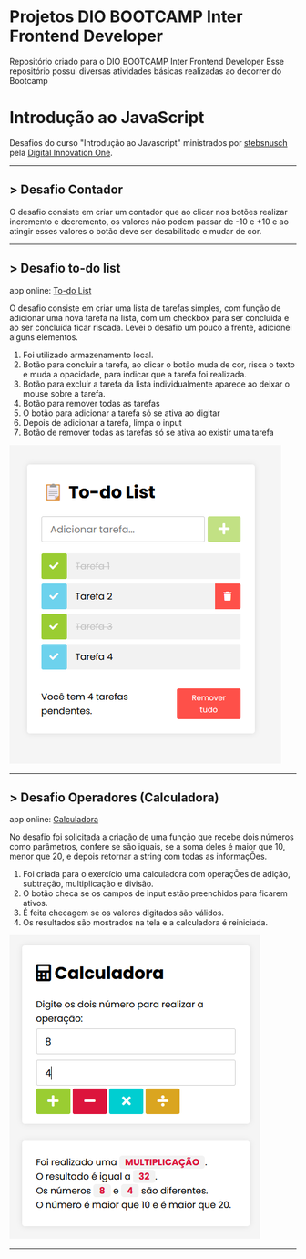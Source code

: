 # Projetos DIO BOOTCAMP Inter Frontend Developer
Repositório criado para o DIO BOOTCAMP Inter Frontend Developer
Esse repositório possui diversas atividades básicas realizadas ao decorrer do Bootcamp

# Introdução ao JavaScript
Desafios do curso "Introdução ao Javascript" ministrados por [stebsnusch](https://github.com/stebsnusch/basecamp-javascript)  pela [Digital Innovation One](https://digitalinnovation.one/).
***

## > Desafio Contador
O desafio consiste em criar um contador que ao clicar nos botões realizar incremento e decremento, os valores não podem passar de -10 e +10 e ao atingir esses valores o botão deve ser desabilitado e mudar de cor.
***

## > Desafio to-do list
app online: [To-do List](https://todo.crc.dev.br/)

O desafio consiste em criar uma lista de tarefas simples, com função de  adicionar uma nova tarefa na lista, com um checkbox para ser concluída e ao ser concluída ficar riscada.
Levei o desafio um pouco a frente, adicionei alguns elementos.

1. Foi utilizado armazenamento local.
2. Botão para concluir a tarefa, ao clicar o botão muda de cor, risca o texto e muda a opacidade, para indicar que a tarefa foi realizada.
3. Botão para excluir a tarefa da lista individualmente aparece ao deixar o mouse sobre a tarefa.
4. Botão para remover todas as tarefas
5. O botão para adicionar a tarefa só se ativa ao digitar
6. Depois de adicionar a tarefa, limpa o input
7. Botão de remover todas as tarefas só se ativa ao existir uma tarefa

![to-do list](https://raw.githubusercontent.com/ichikawacraice/BOOTCAMP-Inter-Frontend-Developer/main/Introdu%C3%A7%C3%A3o%20ao%20JavaScript/to-do%20list/to-do%20list.png)
***

## > Desafio Operadores (Calculadora)
app online: [Calculadora](https://calculadora.crc.dev.br/)

No desafio foi solicitada a criação de uma função que recebe dois números como parâmetros, confere se são iguais, se a soma deles é maior que 10, menor que 20, e depois retornar a string com todas as informaçÕes.

1. Foi criada para o exercício uma calculadora com operaçÕes de adição, subtração, multiplicação e divisão.
2. O botão checa se os campos de input estão preenchidos para ficarem ativos.
3. É feita checagem se os valores digitados são válidos.
4. Os resultados são mostrados na tela e a calculadora é reiniciada.

![Calculadora](https://raw.githubusercontent.com/ichikawacraice/BOOTCAMP-Inter-Frontend-Developer/main/Introdu%C3%A7%C3%A3o%20ao%20JavaScript/calculadora/calculadora.png) 
***

